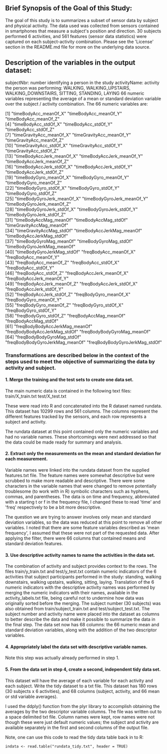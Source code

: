 ## Brief Synopsis of the Goal of this Study:

The goal of this study is to summarizes a subset of sensor data by subject and physical activity. The data used was collected from sensors contained in smartphones that measure a subject's position and direction. 30 subjects performed 6 activities, and 561 features (sensor data statistics) were captured on each subject-activity combination. Please see the 'License' section in the README.md file for more on the underlying data source.


## Description of the variables in the output dataset:
subjectNbr: number identifying a person in the study
activityName: activity the person was performing: WALKING, WALKING_UPSTAIRS, WALKING_DOWNSTAIRS, SITTING, STANDING, LAYING
66 numeric variables representing the average of a mean or standard deviation variable over the subject / activity combination. The 66 numeric variables are:

 [1] "timeBodyAcc_meanOf_X"           "timeBodyAcc_meanOf_Y"           "timeBodyAcc_meanOf_Z"          
 [4] "timeBodyAcc_stdOf_X"            "timeBodyAcc_stdOf_Y"            "timeBodyAcc_stdOf_Z"           
 [7] "timeGravityAcc_meanOf_X"        "timeGravityAcc_meanOf_Y"        "timeGravityAcc_meanOf_Z"       
[10] "timeGravityAcc_stdOf_X"         "timeGravityAcc_stdOf_Y"         "timeGravityAcc_stdOf_Z"        
[13] "timeBodyAccJerk_meanOf_X"       "timeBodyAccJerk_meanOf_Y"       "timeBodyAccJerk_meanOf_Z"      
[16] "timeBodyAccJerk_stdOf_X"        "timeBodyAccJerk_stdOf_Y"        "timeBodyAccJerk_stdOf_Z"       
[19] "timeBodyGyro_meanOf_X"          "timeBodyGyro_meanOf_Y"          "timeBodyGyro_meanOf_Z"         
[22] "timeBodyGyro_stdOf_X"           "timeBodyGyro_stdOf_Y"           "timeBodyGyro_stdOf_Z"          
[25] "timeBodyGyroJerk_meanOf_X"      "timeBodyGyroJerk_meanOf_Y"      "timeBodyGyroJerk_meanOf_Z"     
[28] "timeBodyGyroJerk_stdOf_X"       "timeBodyGyroJerk_stdOf_Y"       "timeBodyGyroJerk_stdOf_Z"      
[31] "timeBodyAccMag_meanOf"          "timeBodyAccMag_stdOf"           "timeGravityAccMag_meanOf"      
[34] "timeGravityAccMag_stdOf"        "timeBodyAccJerkMag_meanOf"      "timeBodyAccJerkMag_stdOf"      
[37] "timeBodyGyroMag_meanOf"         "timeBodyGyroMag_stdOf"          "timeBodyGyroJerkMag_meanOf"    
[40] "timeBodyGyroJerkMag_stdOf"      "freqBodyAcc_meanOf_X"           "freqBodyAcc_meanOf_Y"          
[43] "freqBodyAcc_meanOf_Z"           "freqBodyAcc_stdOf_X"            "freqBodyAcc_stdOf_Y"           
[46] "freqBodyAcc_stdOf_Z"            "freqBodyAccJerk_meanOf_X"       "freqBodyAccJerk_meanOf_Y"      
[49] "freqBodyAccJerk_meanOf_Z"       "freqBodyAccJerk_stdOf_X"        "freqBodyAccJerk_stdOf_Y"       
[52] "freqBodyAccJerk_stdOf_Z"        "freqBodyGyro_meanOf_X"          "freqBodyGyro_meanOf_Y"         
[55] "freqBodyGyro_meanOf_Z"          "freqBodyGyro_stdOf_X"           "freqBodyGyro_stdOf_Y"          
[58] "freqBodyGyro_stdOf_Z"           "freqBodyAccMag_meanOf"          "freqBodyAccMag_stdOf"          
[61] "freqBodyBodyAccJerkMag_meanOf"  "freqBodyBodyAccJerkMag_stdOf"   "freqBodyBodyGyroMag_meanOf"    
[64] "freqBodyBodyGyroMag_stdOf"      "freqBodyBodyGyroJerkMag_meanOf" "freqBodyBodyGyroJerkMag_stdOf" 


### Transformations are described below in the context of the steps used to meet the objective of summarizing the data by activity and subject.


#### 1. Merge the training and the test sets to create one data set.
The main numeric data is contained in the following text files:
train/X_train.txt
test/X_test.txt

These were read into R and concatenated into the R dataset named rundata. This dataset has 10299 rows and 561 columns. The columns represent the different features tracked by the sensors, and each row represents a subject and activity. 

The rundata dataset at this point contained only the numeric variables and had no variable names. These shortcomings were next addressed so that the data could be made ready for summary and analysis.

#### 2. Extract only the measurements on the mean and standard deviation for each measurement. 
Variable names were linked into the rundata dataset from the supplied features.txt file. The feature names were somewhat descriptive but were scrubbed to make more readable and descriptive. There were some characters in the variable names that were changed to remove potentially troublesome (to work with in R) symbolic characters such as hyphens, commas, and parentheses. The data is on time and frequency, abbreviated with a starting t or f in the frequency file, I changed these to read 'time' and 'freq' respectively to be a bit more descriptive. 

The question we are trying to answer involves only mean and standard deviation variables, so the data was reduced at this point to remove all other variables. I noted that there are some feature variables described as 'mean frequency', I assumed that these were not part of the requested data. After applying the filter, there were 66 columns that contained means and standard deviation features.

#### 3. Use descriptive activity names to name the activities in the data set.
The combination of activity and subject provides context to the rows. The files train/y_train.txt and test/y_test.txt contain numeric indicators of the 6 activities that subject participants performed in the study: standing, walking downstairs, walking upstairs, walking, sitting, laying. Translation of the 6 numeric indicators with the descriptive activity names was performed by merging the numeric indicators with their names, available in the activity_labels.txt file, being careful not to undermine how data was originally sorted before the merging. The subject number (30 subjects) was also obtained from train/subject_train.txt and test/subject_test.txt. The subject number and activity name were placed into the dataset as columns to better describe the data and make it possible to summarize the data in the final step. The data set now has 68 columns: the 66 numeric mean and standard deviation variables, along with the addition of the two descriptor variables.

#### 4. Appropriately label the data set with descriptive variable names.
Note this step was actually already performed in step 1.

#### 5. From the data set in step 4, create a second, independent tidy data set.
This dataset will have the average of each variable for each activity and each subject. Write the tidy dataset to a txt file. This dataset has 180 rows (30 subjects x 6 activities), and 68 columns (subject, activity, and 66 mean or std variable averages).

I used the ddply() function from the plyr library to accomplish obtaining the averages by the two descriptor variable columns. The file was written out to a space delimited txt file. Column names were kept, row names were not though these were just default numeric values; the subject and activity are available separately in the first and second columns of the output file.


Note, one can use this code to read the tidy data table back in to R:

    indata <- read.table("rundata_tidy.txt", header = TRUE) 


